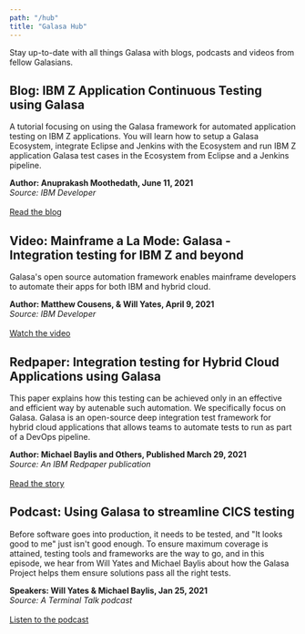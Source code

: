 ```yaml
---
path: "/hub"
title: "Galasa Hub"
---
```


Stay up-to-date with all things Galasa with blogs, podcasts and videos from fellow Galasians. 

## Blog: IBM Z Application Continuous Testing using Galasa
A tutorial focusing on using the Galasa framework for automated application testing on IBM Z applications. You will learn how to setup a Galasa Ecosystem, integrate Eclipse and Jenkins with the Ecosystem and run IBM Z application Galasa test cases in the Ecosystem from Eclipse and a Jenkins pipeline. <br>

**Author: Anuprakash Moothedath, June 11, 2021**<br>
*Source: IBM Developer*<br><br>
<a href="https://community.ibm.com/community/user/ibmz-and-linuxone/blogs/anuprakash-moothedath/2021/06/09/ibm-z-application-continuous-testing-using-galasa" target="_blank">
 Read the blog</a>

## Video: Mainframe a La Mode: Galasa - Integration testing for IBM Z and beyond
Galasa's open source automation framework enables mainframe developers to automate their apps for both IBM and hybrid cloud. <br>

**Author: Matthew Cousens, & Will Yates, April 9, 2021**<br>
*Source: IBM Developer*<br><br>
<a href="https://developer.ibm.com/videos/mainframe-a-la-mode-galasa-integration-testing-for-ibm-z-and-beyond/" target="_blank">
 Watch the video</a>
  
## Redpaper: Integration testing for Hybrid Cloud Applications using Galasa
This paper explains how this testing can be achieved only in an effective and efficient way by autenable such automation. We specifically focus on Galasa. Galasa is an open-source deep integration test framework for hybrid cloud applications that allows teams to automate tests to run as part of a DevOps pipeline.<br>

**Author: Michael Baylis and Others, Published March 29, 2021**<br>
*Source: An IBM Redpaper publication*<br><br>
<a href="https://books.google.co.uk/books/about/Integration_Testing_for_Hybrid_Cloud_App.html?id=gVcmEAAAQBAJ&redir_esc=y" target="_blank">
 Read the story</a>

## Podcast: Using Galasa to streamline CICS testing
Before software goes into production, it needs to be tested, and "It looks good to me" just isn't good enough. To ensure maximum coverage is attained, testing tools and frameworks are the way to go, and in this episode, we hear from Will Yates and Michael Baylis about how the Galasa Project helps them ensure solutions pass all the right tests.  <br>

**Speakers: Will Yates & Michael Baylis, Jan 25, 2021**<br>
*Source: A Terminal Talk podcast*<br><br>
<a href="https://www.terminaltalk.net/e/will-yates-and-michael-baylis-using-galasa-to-streamline-cics-testing/" target="_blank"> Listen to the podcast</a>

